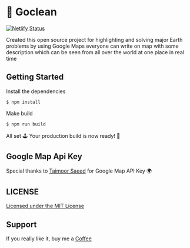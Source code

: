 # :rocket: Goclean

[![Netlify Status](https://api.netlify.com/api/v1/badges/98285c9d-fab8-44e5-b695-ea88ece4f959/deploy-status)](https://app.netlify.com/sites/goclean/deploys)

Created this open source project for highlighting and solving major Earth problems by using Google Maps everyone can write on map with some description which can be seen from all over the world at one place in real time

## Getting Started

Install the dependencies  

```bash
$ npm install
```

Make build

```bash
$ npm run build
```

All set 🕹 Your production build is now ready! :rocket:

## Google Map Api Key

Special thanks to [Taimoor Saeed](https://www.linkedin.com/in/taimoorsaeed/) for Google Map API Key 🌍

## LICENSE
[Licensed under the MIT License](./LICENSE)

## Support
If you really like it, buy me a [Coffee](https://ko-fi.com/awais786327)
